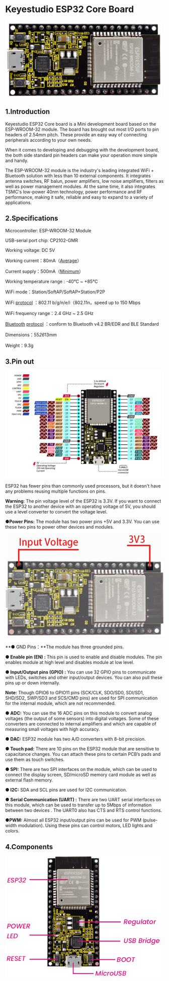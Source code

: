 # **Keyestudio ESP32 Core Board**

![image-20230425111304701](./media/image-20230425111304701.png)

## 1.**Introduction**

Keyestudio ESP32 Core board is a Mini development board based on the ESP-WROOM-32 module. The board has brought out most I/O ports to pin headers of 2.54mm pitch. These provide an easy way of connecting peripherals according to your own needs.

 When it comes to developing and debugging with the development board, the both side standard pin headers can make your operation more simple and handy.

 The ESP-WROOM-32 module is the industry's leading integrated WiFi + Bluetooth solution with less than 10 external components. It integrates antenna switches, RF balun, power amplifiers, low noise amplifiers, filters as well as power management modules. At the same time, it also integrates TSMC's low-power 40nm technology, power performance and RF performance, making it safe, reliable and easy to expand to a variety of applications.  



## 2.**Specifications**

Microcontroller: ESP-WROOM-32 Module

USB-serial port chip: CP2102-GMR

Working voltage: DC 5V

Working current：80mA（[Average](#/javascript:;)）

Current supply：500mA（[Minimum](#/javascript:;)）

Working temperature range : -40°C ~ +85°C 

WiFi mode：Station/SoftAP/SoftAP+Station/P2P

WiFi [protocol](#/javascript:;) ：802.11 b/g/n/e/i（802.11n，speed up to 150 Mbps

WiFi frequency range：2.4 GHz ~ 2.5 GHz

[Bluetooth](#/javascript:;) [protocol](#/javascript:;) ：conform to Bluetooth v4.2 BR/EDR and BLE Standard

Dimensions：55*26*13mm

Weight：9.3g

 

## 3.**Pin out**

![](./media/esp32pin-1.png)

 ESP32 has fewer pins than commonly used processors, but it doesn't have any problems reusing multiple functions on pins.  

**Warning**: The pin voltage level of the ESP32 is 3.3V. If you want to connect the ESP32 to another device with an operating voltage of 5V, you should use a level converter to convert the voltage level.  

**●Power Pins:** The module has two power pins +5V and 3.3V. You can use these two pins to power other devices and modules. 

![11](./media/11.png)

**● GND Pins：**The module has three grounded pins.

**● Enable pin (EN) :** This pin is used to enable and disable modules. The pin enables module at high level and disables module at low level.  

**● Input/Output pins (GPIO) :** You can use 32 GPIO pins to communicate with LEDs, switches and other input/output devices. You can also pull these pins up or down internally.  

**Note:** Though GPIO6 to GPIO11 pins (SCK/CLK, SDO/SD0, SDI/SD1, SHD/SD2, SWP/SD3 and SCS/CMD pins) are used for SPI communication for the internal  module, which are not recommended.  

**● ADC:** You can use the 16 ADC pins on this module to convert analog voltages (the output of some sensors) into digital voltages. Some of these converters are connected to internal amplifiers and which are capable of measuring small voltages with high accuracy.

 **● DAC:** ESP32 module has two A/D converters with 8-bit precision.

**● Touch pad:** There are 10 pins on the ESP32 module that are sensitive to capacitance changes. You can attach these pins to certain PCB’s pads and use them as touch switches.  

**● SPI:** There are two SPI interfaces on the module, which can be used to connect the display screen, SD/microSD memory card module as well as external flash memory.  

**● I2C:** SDA and SCL pins are used for I2C communication.  

**● Serial Communication (UART) :** There are two UART serial interfaces on this module, which can be used to transfer up to 5Mbps of information between two devices . The UART0 also has CTS and RTS control functions. 

**●PWM:** Almost all ESP32 input/output pins can be used for PWM (pulse-width modulation). Using these pins can control motors, LED lights and colors.  



## 4.**Components**

![image-20230425114050746](./media/image-20230425114050746.png)
